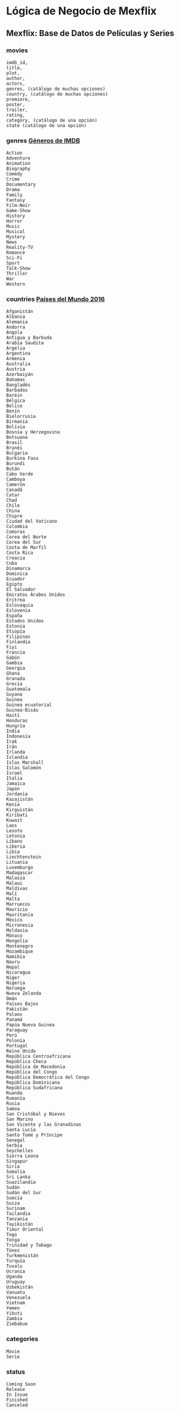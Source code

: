 # Lógica de Negocio de Mexflix

## Mexflix: Base de Datos de Películas y Series

### movies
	imdb_id,
	title,
	plot,
	author,
	actors,
	genres, (catálogo de muchas opciones)
	country, (catálogo de muchas opciones)
	premiere,
	poster,
	trailer,
	rating,
	category, (catálogo de una opción)
	state (catálogo de una opción)

### genres [Géneros de IMDB](http://www.imdb.com/genre)
	Action
	Adventure
	Animation
	Biography
	Comedy
	Crime
	Documentary
	Drama
	Family
	Fantasy
	Film-Noir
	Game-Show
	History
	Horror
	Music
	Musical
	Mystery
	News
	Reality-TV
	Romance
	Sci-Fi
	Sport
	Talk-Show
	Thriller
	War
	Western

### countries [Países del Mundo 2016](https://www.saberespractico.com/estudios/geografia-estudios/paises/paises-del-mundo-2013/)
	Afganistán
	Albania
	Alemania
	Andorra
	Angola
	Antigua y Barbuda
	Arabia Saudita
	Argelia
	Argentina
	Armenia
	Australia
	Austria
	Azerbaiyán
	Bahamas
	Bangladés
	Barbados
	Baréin
	Bélgica
	Belice
	Benín
	Bielorrusia
	Birmania
	Bolivia
	Bosnia y Herzegovina
	Botsuana
	Brasil
	Brunéi
	Bulgaria
	Burkina Faso
	Burundi
	Bután
	Cabo Verde
	Camboya
	Camerún
	Canadá
	Catar
	Chad
	Chile
	China
	Chipre
	Ciudad del Vaticano
	Colombia
	Comoras
	Corea del Norte
	Corea del Sur
	Costa de Marfil
	Costa Rica
	Croacia
	Cuba
	Dinamarca
	Dominica
	Ecuador
	Egipto
	El Salvador
	Emiratos Árabes Unidos
	Eritrea
	Eslovaquia
	Eslovenia
	España
	Estados Unidos
	Estonia
	Etiopía
	Filipinas
	Finlandia
	Fiyi
	Francia
	Gabón
	Gambia
	Georgia
	Ghana
	Granada
	Grecia
	Guatemala
	Guyana
	Guinea
	Guinea ecuatorial
	Guinea-Bisáu
	Haití
	Honduras
	Hungría
	India
	Indonesia
	Irak
	Irán
	Irlanda
	Islandia
	Islas Marshall
	Islas Salomón
	Israel
	Italia
	Jamaica
	Japón
	Jordania
	Kazajistán
	Kenia
	Kirguistán
	Kiribati
	Kuwait
	Laos
	Lesoto
	Letonia
	Líbano
	Liberia
	Libia
	Liechtenstein
	Lituania
	Luxemburgo
	Madagascar
	Malasia
	Malaui
	Maldivas
	Malí
	Malta
	Marruecos
	Mauricio
	Mauritania
	México
	Micronesia
	Moldavia
	Mónaco
	Mongolia
	Montenegro
	Mozambique
	Namibia
	Nauru
	Nepal
	Nicaragua
	Níger
	Nigeria
	Noruega
	Nueva Zelanda
	Omán
	Países Bajos
	Pakistán
	Palaos
	Panamá
	Papúa Nueva Guinea
	Paraguay
	Perú
	Polonia
	Portugal
	Reino Unido
	República Centroafricana
	República Checa
	República de Macedonia
	República del Congo
	República Democrática del Congo
	República Dominicana
	República Sudafricana
	Ruanda
	Rumanía
	Rusia
	Samoa
	San Cristóbal y Nieves
	San Marino
	San Vicente y las Granadinas
	Santa Lucía
	Santo Tomé y Príncipe
	Senegal
	Serbia
	Seychelles
	Sierra Leona
	Singapur
	Siria
	Somalia
	Sri Lanka
	Suazilandia
	Sudán
	Sudán del Sur
	Suecia
	Suiza
	Surinam
	Tailandia
	Tanzania
	Tayikistán
	Timor Oriental
	Togo
	Tonga
	Trinidad y Tobago
	Túnez
	Turkmenistán
	Turquía
	Tuvalu
	Ucrania
	Uganda
	Uruguay
	Uzbekistán
	Vanuatu
	Venezuela
	Vietnam
	Yemen
	Yibuti
	Zambia
	Zimbabue

### categories
	Movie
	Serie

### status
	Coming Soon
	Release
	In Issue
	Finished
	Canceled